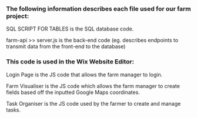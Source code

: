 ### The following information describes each file used for our farm project:

SQL SCRIPT FOR TABLES is the SQL database code.

farm-api >> server.js is the back-end code (eg. describes endpoints to transmit data from the front-end to the database)


### This code is used in the Wix Website Editor:
Login Page is the JS code that allows the farm manager to login.

Farm Visualiser is the JS code which allows the farm manager to create fields based off the inputted Google Maps coordinates.

Task Organiser is the JS code used by the farmer to create and manage tasks.
